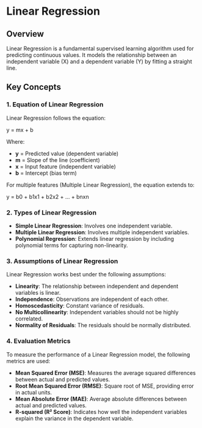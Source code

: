 # Linear Regression

## Overview
Linear Regression is a fundamental supervised learning algorithm used for predicting continuous values. It models the relationship between an independent variable (X) and a dependent variable (Y) by fitting a straight line.

## Key Concepts

### 1. Equation of Linear Regression
Linear Regression follows the equation:

y = mx + b

Where:
- **y** = Predicted value (dependent variable)
- **m** = Slope of the line (coefficient)
- **x** = Input feature (independent variable)
- **b** = Intercept (bias term)

For multiple features (Multiple Linear Regression), the equation extends to:

y = b0 + b1x1 + b2x2 + ... + bnxn

### 2. Types of Linear Regression
- **Simple Linear Regression**: Involves one independent variable.
- **Multiple Linear Regression**: Involves multiple independent variables.
- **Polynomial Regression**: Extends linear regression by including polynomial terms for capturing non-linearity.

### 3. Assumptions of Linear Regression
Linear Regression works best under the following assumptions:
- **Linearity**: The relationship between independent and dependent variables is linear.
- **Independence**: Observations are independent of each other.
- **Homoscedasticity**: Constant variance of residuals.
- **No Multicollinearity**: Independent variables should not be highly correlated.
- **Normality of Residuals**: The residuals should be normally distributed.

### 4. Evaluation Metrics
To measure the performance of a Linear Regression model, the following metrics are used:
- **Mean Squared Error (MSE)**: Measures the average squared differences between actual and predicted values.
- **Root Mean Squared Error (RMSE)**: Square root of MSE, providing error in actual units.
- **Mean Absolute Error (MAE)**: Average absolute differences between actual and predicted values.
- **R-squared (R² Score)**: Indicates how well the independent variables explain the variance in the dependent variable.



